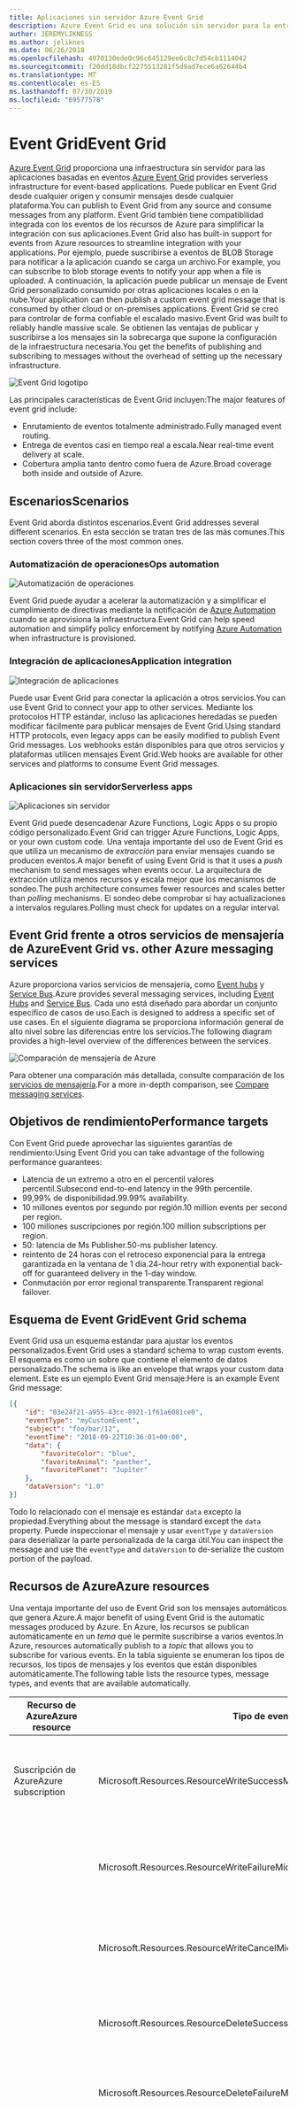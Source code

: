 ```yaml
---
title: Aplicaciones sin servidor Azure Event Grid
description: Azure Event Grid es una solución sin servidor para la entrega y el enrutamiento confiables de eventos a escala masiva en un modelo de pago por evento.
author: JEREMYLIKNESS
ms.author: jeliknes
ms.date: 06/26/2018
ms.openlocfilehash: 4970130ede0c96c645129ee6c8c7d54cb1114042
ms.sourcegitcommit: f20dd18dbcf2275513281f5d9ad7ece6a62644b4
ms.translationtype: MT
ms.contentlocale: es-ES
ms.lasthandoff: 07/30/2019
ms.locfileid: "69577578"
---
```

# <a name="event-grid"></a><span data-ttu-id="55865-103">Event Grid</span><span class="sxs-lookup"><span data-stu-id="55865-103">Event Grid</span></span>

<span data-ttu-id="55865-104">[Azure Event Grid](/azure/event-grid/overview) proporciona una infraestructura sin servidor para las aplicaciones basadas en eventos.</span><span class="sxs-lookup"><span data-stu-id="55865-104">[Azure Event Grid](/azure/event-grid/overview) provides serverless infrastructure for event-based applications.</span></span> <span data-ttu-id="55865-105">Puede publicar en Event Grid desde cualquier origen y consumir mensajes desde cualquier plataforma.</span><span class="sxs-lookup"><span data-stu-id="55865-105">You can publish to Event Grid from any source and consume messages from any platform.</span></span> <span data-ttu-id="55865-106">Event Grid también tiene compatibilidad integrada con los eventos de los recursos de Azure para simplificar la integración con sus aplicaciones.</span><span class="sxs-lookup"><span data-stu-id="55865-106">Event Grid also has built-in support for events from Azure resources to streamline integration with your applications.</span></span> <span data-ttu-id="55865-107">Por ejemplo, puede suscribirse a eventos de BLOB Storage para notificar a la aplicación cuando se carga un archivo.</span><span class="sxs-lookup"><span data-stu-id="55865-107">For example, you can subscribe to blob storage events to notify your app when a file is uploaded.</span></span> <span data-ttu-id="55865-108">A continuación, la aplicación puede publicar un mensaje de Event Grid personalizado consumido por otras aplicaciones locales o en la nube.</span><span class="sxs-lookup"><span data-stu-id="55865-108">Your application can then publish a custom event grid message that is consumed by other cloud or on-premises applications.</span></span> <span data-ttu-id="55865-109">Event Grid se creó para controlar de forma confiable el escalado masivo.</span><span class="sxs-lookup"><span data-stu-id="55865-109">Event Grid was built to reliably handle massive scale.</span></span> <span data-ttu-id="55865-110">Se obtienen las ventajas de publicar y suscribirse a los mensajes sin la sobrecarga que supone la configuración de la infraestructura necesaria.</span><span class="sxs-lookup"><span data-stu-id="55865-110">You get the benefits of publishing and subscribing to messages without the overhead of setting up the necessary infrastructure.</span></span>

![Event Grid logotipo](./media/event-grid-logo.png)

<span data-ttu-id="55865-112">Las principales características de Event Grid incluyen:</span><span class="sxs-lookup"><span data-stu-id="55865-112">The major features of event grid include:</span></span>

* <span data-ttu-id="55865-113">Enrutamiento de eventos totalmente administrado.</span><span class="sxs-lookup"><span data-stu-id="55865-113">Fully managed event routing.</span></span>
* <span data-ttu-id="55865-114">Entrega de eventos casi en tiempo real a escala.</span><span class="sxs-lookup"><span data-stu-id="55865-114">Near real-time event delivery at scale.</span></span>
* <span data-ttu-id="55865-115">Cobertura amplia tanto dentro como fuera de Azure.</span><span class="sxs-lookup"><span data-stu-id="55865-115">Broad coverage both inside and outside of Azure.</span></span>

## <a name="scenarios"></a><span data-ttu-id="55865-116">Escenarios</span><span class="sxs-lookup"><span data-stu-id="55865-116">Scenarios</span></span>

<span data-ttu-id="55865-117">Event Grid aborda distintos escenarios.</span><span class="sxs-lookup"><span data-stu-id="55865-117">Event Grid addresses several different scenarios.</span></span> <span data-ttu-id="55865-118">En esta sección se tratan tres de las más comunes.</span><span class="sxs-lookup"><span data-stu-id="55865-118">This section covers three of the most common ones.</span></span>

### <a name="ops-automation"></a><span data-ttu-id="55865-119">Automatización de operaciones</span><span class="sxs-lookup"><span data-stu-id="55865-119">Ops automation</span></span>

![Automatización de operaciones](./media/ops-automation.png)

<span data-ttu-id="55865-121">Event Grid puede ayudar a acelerar la automatización y a simplificar el cumplimiento de directivas mediante la notificación de [Azure Automation](https://docs.microsoft.com/azure/automation) cuando se aprovisiona la infraestructura.</span><span class="sxs-lookup"><span data-stu-id="55865-121">Event Grid can help speed automation and simplify policy enforcement by notifying [Azure Automation](https://docs.microsoft.com/azure/automation) when infrastructure is provisioned.</span></span>

### <a name="application-integration"></a><span data-ttu-id="55865-122">Integración de aplicaciones</span><span class="sxs-lookup"><span data-stu-id="55865-122">Application integration</span></span>

![Integración de aplicaciones](./media/app-integration.png)

<span data-ttu-id="55865-124">Puede usar Event Grid para conectar la aplicación a otros servicios.</span><span class="sxs-lookup"><span data-stu-id="55865-124">You can use Event Grid to connect your app to other services.</span></span> <span data-ttu-id="55865-125">Mediante los protocolos HTTP estándar, incluso las aplicaciones heredadas se pueden modificar fácilmente para publicar mensajes de Event Grid.</span><span class="sxs-lookup"><span data-stu-id="55865-125">Using standard HTTP protocols, even legacy apps can be easily modified to publish Event Grid messages.</span></span> <span data-ttu-id="55865-126">Los webhooks están disponibles para que otros servicios y plataformas utilicen mensajes Event Grid.</span><span class="sxs-lookup"><span data-stu-id="55865-126">Web hooks are available for other services and platforms to consume Event Grid messages.</span></span>

### <a name="serverless-apps"></a><span data-ttu-id="55865-127">Aplicaciones sin servidor</span><span class="sxs-lookup"><span data-stu-id="55865-127">Serverless apps</span></span>

![Aplicaciones sin servidor](./media/serverless-apps.png)

<span data-ttu-id="55865-129">Event Grid puede desencadenar Azure Functions, Logic Apps o su propio código personalizado.</span><span class="sxs-lookup"><span data-stu-id="55865-129">Event Grid can trigger Azure Functions, Logic Apps, or your own custom code.</span></span> <span data-ttu-id="55865-130">Una ventaja importante del uso de Event Grid es que utiliza un mecanismo de *extracción* para enviar mensajes cuando se producen eventos.</span><span class="sxs-lookup"><span data-stu-id="55865-130">A major benefit of using Event Grid is that it uses a *push* mechanism to send messages when events occur.</span></span> <span data-ttu-id="55865-131">La arquitectura de extracción utiliza menos recursos y escala mejor que los mecanismos de sondeo.</span><span class="sxs-lookup"><span data-stu-id="55865-131">The push architecture consumes fewer resources and scales better than *polling* mechanisms.</span></span> <span data-ttu-id="55865-132">El sondeo debe comprobar si hay actualizaciones a intervalos regulares.</span><span class="sxs-lookup"><span data-stu-id="55865-132">Polling must check for updates on a regular interval.</span></span>

## <a name="event-grid-vs-other-azure-messaging-services"></a><span data-ttu-id="55865-133">Event Grid frente a otros servicios de mensajería de Azure</span><span class="sxs-lookup"><span data-stu-id="55865-133">Event Grid vs. other Azure messaging services</span></span>

<span data-ttu-id="55865-134">Azure proporciona varios servicios de mensajería, como [Event hubs](https://docs.microsoft.com/azure/event-hubs) y [Service Bus](https://docs.microsoft.com/azure/service-bus-messaging).</span><span class="sxs-lookup"><span data-stu-id="55865-134">Azure provides several messaging services, including [Event Hubs](https://docs.microsoft.com/azure/event-hubs) and [Service Bus](https://docs.microsoft.com/azure/service-bus-messaging).</span></span> <span data-ttu-id="55865-135">Cada uno está diseñado para abordar un conjunto específico de casos de uso.</span><span class="sxs-lookup"><span data-stu-id="55865-135">Each is designed to address a specific set of use cases.</span></span> <span data-ttu-id="55865-136">En el siguiente diagrama se proporciona información general de alto nivel sobre las diferencias entre los servicios.</span><span class="sxs-lookup"><span data-stu-id="55865-136">The following diagram provides a high-level overview of the differences between the services.</span></span>

![Comparación de mensajería de Azure](./media/azure-messaging-services.png)

<span data-ttu-id="55865-138">Para obtener una comparación más detallada, consulte comparación de los [servicios de mensajería](https://docs.microsoft.com/azure/event-grid/compare-messaging-services).</span><span class="sxs-lookup"><span data-stu-id="55865-138">For a more in-depth comparison, see [Compare messaging services](https://docs.microsoft.com/azure/event-grid/compare-messaging-services).</span></span>

## <a name="performance-targets"></a><span data-ttu-id="55865-139">Objetivos de rendimiento</span><span class="sxs-lookup"><span data-stu-id="55865-139">Performance targets</span></span>

<span data-ttu-id="55865-140">Con Event Grid puede aprovechar las siguientes garantías de rendimiento:</span><span class="sxs-lookup"><span data-stu-id="55865-140">Using Event Grid you can take advantage of the following performance guarantees:</span></span>

* <span data-ttu-id="55865-141">Latencia de un extremo a otro en el percentil valores percentil.</span><span class="sxs-lookup"><span data-stu-id="55865-141">Subsecond end-to-end latency in the 99th percentile.</span></span>
* <span data-ttu-id="55865-142">99,99% de disponibilidad.</span><span class="sxs-lookup"><span data-stu-id="55865-142">99.99% availability.</span></span>
* <span data-ttu-id="55865-143">10 millones eventos por segundo por región.</span><span class="sxs-lookup"><span data-stu-id="55865-143">10 million events per second per region.</span></span>
* <span data-ttu-id="55865-144">100 millones suscripciones por región.</span><span class="sxs-lookup"><span data-stu-id="55865-144">100 million subscriptions per region.</span></span>
* <span data-ttu-id="55865-145">50: latencia de Ms Publisher.</span><span class="sxs-lookup"><span data-stu-id="55865-145">50-ms publisher latency.</span></span>
* <span data-ttu-id="55865-146">reintento de 24 horas con el retroceso exponencial para la entrega garantizada en la ventana de 1 día.</span><span class="sxs-lookup"><span data-stu-id="55865-146">24-hour retry with exponential back-off for guaranteed delivery in the 1-day window.</span></span>
* <span data-ttu-id="55865-147">Conmutación por error regional transparente.</span><span class="sxs-lookup"><span data-stu-id="55865-147">Transparent regional failover.</span></span>

## <a name="event-grid-schema"></a><span data-ttu-id="55865-148">Esquema de Event Grid</span><span class="sxs-lookup"><span data-stu-id="55865-148">Event Grid schema</span></span>

<span data-ttu-id="55865-149">Event Grid usa un esquema estándar para ajustar los eventos personalizados.</span><span class="sxs-lookup"><span data-stu-id="55865-149">Event Grid uses a standard schema to wrap custom events.</span></span> <span data-ttu-id="55865-150">El esquema es como un sobre que contiene el elemento de datos personalizado.</span><span class="sxs-lookup"><span data-stu-id="55865-150">The schema is like an envelope that wraps your custom data element.</span></span> <span data-ttu-id="55865-151">Este es un ejemplo Event Grid mensaje:</span><span class="sxs-lookup"><span data-stu-id="55865-151">Here is an example Event Grid message:</span></span>

```json
[{
    "id": "03e24f21-a955-43cc-8921-1f61a6081ce0",
    "eventType": "myCustomEvent",
    "subject": "foo/bar/12",
    "eventTime": "2018-09-22T10:36:01+00:00",
    "data": {
        "favoriteColor": "blue",
        "favoriteAnimal": "panther",
        "favoritePlanet": "Jupiter"
    },
    "dataVersion": "1.0"
}]
```

<span data-ttu-id="55865-152">Todo lo relacionado con el mensaje es estándar `data` excepto la propiedad.</span><span class="sxs-lookup"><span data-stu-id="55865-152">Everything about the message is standard except the `data` property.</span></span> <span data-ttu-id="55865-153">Puede inspeccionar el mensaje y usar `eventType` y `dataVersion` para deserializar la parte personalizada de la carga útil.</span><span class="sxs-lookup"><span data-stu-id="55865-153">You can inspect the message and use the `eventType` and `dataVersion` to de-serialize the custom portion of the payload.</span></span>

## <a name="azure-resources"></a><span data-ttu-id="55865-154">Recursos de Azure</span><span class="sxs-lookup"><span data-stu-id="55865-154">Azure resources</span></span>

<span data-ttu-id="55865-155">Una ventaja importante del uso de Event Grid son los mensajes automáticos que genera Azure.</span><span class="sxs-lookup"><span data-stu-id="55865-155">A major benefit of using Event Grid is the automatic messages produced by Azure.</span></span> <span data-ttu-id="55865-156">En Azure, los recursos se publican automáticamente en un *tema* que le permite suscribirse a varios eventos.</span><span class="sxs-lookup"><span data-stu-id="55865-156">In Azure, resources automatically publish to a *topic* that allows you to subscribe for various events.</span></span> <span data-ttu-id="55865-157">En la tabla siguiente se enumeran los tipos de recursos, los tipos de mensajes y los eventos que están disponibles automáticamente.</span><span class="sxs-lookup"><span data-stu-id="55865-157">The following table lists the resource types, message types, and events that are available automatically.</span></span>

| <span data-ttu-id="55865-158">Recurso de Azure</span><span class="sxs-lookup"><span data-stu-id="55865-158">Azure resource</span></span> | <span data-ttu-id="55865-159">Tipo de evento</span><span class="sxs-lookup"><span data-stu-id="55865-159">Event type</span></span> | <span data-ttu-id="55865-160">DESCRIPCIÓN</span><span class="sxs-lookup"><span data-stu-id="55865-160">Description</span></span> |
| -------------- | ---------- | ----------- |
| <span data-ttu-id="55865-161">Suscripción de Azure</span><span class="sxs-lookup"><span data-stu-id="55865-161">Azure subscription</span></span> | <span data-ttu-id="55865-162">Microsoft.Resources.ResourceWriteSuccess</span><span class="sxs-lookup"><span data-stu-id="55865-162">Microsoft.Resources.ResourceWriteSuccess</span></span> | <span data-ttu-id="55865-163">Se genera cuando una operación de creación o actualización de recursos se realiza correctamente.</span><span class="sxs-lookup"><span data-stu-id="55865-163">Raised when a resource create or update operation succeeds.</span></span> |
| | <span data-ttu-id="55865-164">Microsoft.Resources.ResourceWriteFailure</span><span class="sxs-lookup"><span data-stu-id="55865-164">Microsoft.Resources.ResourceWriteFailure</span></span> | <span data-ttu-id="55865-165">Se genera cuando se produce un error en una operación de creación o actualización de recursos.</span><span class="sxs-lookup"><span data-stu-id="55865-165">Raised when a resource create or update operation fails.</span></span> |
| | <span data-ttu-id="55865-166">Microsoft.Resources.ResourceWriteCancel</span><span class="sxs-lookup"><span data-stu-id="55865-166">Microsoft.Resources.ResourceWriteCancel</span></span> | <span data-ttu-id="55865-167">Se genera cuando se cancela una operación de creación o actualización de recursos.</span><span class="sxs-lookup"><span data-stu-id="55865-167">Raised when a resource create or update operation is canceled.</span></span> |
|  | <span data-ttu-id="55865-168">Microsoft.Resources.ResourceDeleteSuccess</span><span class="sxs-lookup"><span data-stu-id="55865-168">Microsoft.Resources.ResourceDeleteSuccess</span></span> | <span data-ttu-id="55865-169">Se genera cuando una operación de eliminación de recursos se realiza correctamente.</span><span class="sxs-lookup"><span data-stu-id="55865-169">Raised when a resource delete operation succeeds.</span></span> |
|  | <span data-ttu-id="55865-170">Microsoft.Resources.ResourceDeleteFailure</span><span class="sxs-lookup"><span data-stu-id="55865-170">Microsoft.Resources.ResourceDeleteFailure</span></span> | <span data-ttu-id="55865-171">Se genera cuando se produce un error en una operación de eliminación de recursos.</span><span class="sxs-lookup"><span data-stu-id="55865-171">Raised when a resource delete operation fails.</span></span> |
| | <span data-ttu-id="55865-172">Microsoft.Resources.ResourceDeleteCancel</span><span class="sxs-lookup"><span data-stu-id="55865-172">Microsoft.Resources.ResourceDeleteCancel</span></span> | <span data-ttu-id="55865-173">Se genera cuando se cancela una operación de eliminación de recursos.</span><span class="sxs-lookup"><span data-stu-id="55865-173">Raised when a resource delete operation is canceled.</span></span> <span data-ttu-id="55865-174">Este evento se produce cuando se cancela una implementación de plantilla.</span><span class="sxs-lookup"><span data-stu-id="55865-174">This event happens when a template deployment is canceled.</span></span> |
| <span data-ttu-id="55865-175">Almacenamiento de blobs</span><span class="sxs-lookup"><span data-stu-id="55865-175">Blob storage</span></span> | <span data-ttu-id="55865-176">Microsoft.Storage.BlobCreated</span><span class="sxs-lookup"><span data-stu-id="55865-176">Microsoft.Storage.BlobCreated</span></span> | <span data-ttu-id="55865-177">Se genera cuando se crea un BLOB.</span><span class="sxs-lookup"><span data-stu-id="55865-177">Raised when a blob is created.</span></span> |
| | <span data-ttu-id="55865-178">Microsoft.Storage.BlobDeleted</span><span class="sxs-lookup"><span data-stu-id="55865-178">Microsoft.Storage.BlobDeleted</span></span> | <span data-ttu-id="55865-179">Se genera cuando se elimina un BLOB.</span><span class="sxs-lookup"><span data-stu-id="55865-179">Raised when a blob is deleted.</span></span> |
| <span data-ttu-id="55865-180">Centros de eventos</span><span class="sxs-lookup"><span data-stu-id="55865-180">Event hubs</span></span> | <span data-ttu-id="55865-181">Microsoft.EventHub.CaptureFileCreated</span><span class="sxs-lookup"><span data-stu-id="55865-181">Microsoft.EventHub.CaptureFileCreated</span></span> | <span data-ttu-id="55865-182">Se genera cuando se crea un archivo de captura.</span><span class="sxs-lookup"><span data-stu-id="55865-182">Raised when a capture file is created.</span></span>
| <span data-ttu-id="55865-183">IoT Hub</span><span class="sxs-lookup"><span data-stu-id="55865-183">IoT Hub</span></span> | <span data-ttu-id="55865-184">Microsoft.Devices.DeviceCreated</span><span class="sxs-lookup"><span data-stu-id="55865-184">Microsoft.Devices.DeviceCreated</span></span> | <span data-ttu-id="55865-185">Se publica cuando se registra un dispositivo en una instancia de IoT Hub.</span><span class="sxs-lookup"><span data-stu-id="55865-185">Published when a device is registered to an IoT hub.</span></span> |
| | <span data-ttu-id="55865-186">Microsoft.Devices.DeviceDeleted</span><span class="sxs-lookup"><span data-stu-id="55865-186">Microsoft.Devices.DeviceDeleted</span></span> | <span data-ttu-id="55865-187">Se publica cuando se elimina un dispositivo de una instancia de IoT Hub.</span><span class="sxs-lookup"><span data-stu-id="55865-187">Published when a device is deleted from an IoT hub.</span></span> |
| <span data-ttu-id="55865-188">Grupos de recursos</span><span class="sxs-lookup"><span data-stu-id="55865-188">Resource groups</span></span> | <span data-ttu-id="55865-189">Microsoft.Resources.ResourceWriteSuccess</span><span class="sxs-lookup"><span data-stu-id="55865-189">Microsoft.Resources.ResourceWriteSuccess</span></span> | <span data-ttu-id="55865-190">Se genera cuando una operación de creación o actualización de recursos se realiza correctamente.</span><span class="sxs-lookup"><span data-stu-id="55865-190">Raised when a resource create or update operation succeeds.</span></span> |
| | <span data-ttu-id="55865-191">Microsoft.Resources.ResourceWriteFailure</span><span class="sxs-lookup"><span data-stu-id="55865-191">Microsoft.Resources.ResourceWriteFailure</span></span> | <span data-ttu-id="55865-192">Se genera cuando se produce un error en una operación de creación o actualización de recursos.</span><span class="sxs-lookup"><span data-stu-id="55865-192">Raised when a resource create or update operation fails.</span></span> |
| | <span data-ttu-id="55865-193">Microsoft.Resources.ResourceWriteCancel</span><span class="sxs-lookup"><span data-stu-id="55865-193">Microsoft.Resources.ResourceWriteCancel</span></span> | <span data-ttu-id="55865-194">Se genera cuando se cancela una operación de creación o actualización de recursos.</span><span class="sxs-lookup"><span data-stu-id="55865-194">Raised when a resource create or update operation is canceled.</span></span> |
| | <span data-ttu-id="55865-195">Microsoft.Resources.ResourceDeleteSuccess</span><span class="sxs-lookup"><span data-stu-id="55865-195">Microsoft.Resources.ResourceDeleteSuccess</span></span> | <span data-ttu-id="55865-196">Se genera cuando una operación de eliminación de recursos se realiza correctamente.</span><span class="sxs-lookup"><span data-stu-id="55865-196">Raised when a resource delete operation succeeds.</span></span> |
| | <span data-ttu-id="55865-197">Microsoft.Resources.ResourceDeleteFailure</span><span class="sxs-lookup"><span data-stu-id="55865-197">Microsoft.Resources.ResourceDeleteFailure</span></span> | <span data-ttu-id="55865-198">Se genera cuando se produce un error en una operación de eliminación de recursos.</span><span class="sxs-lookup"><span data-stu-id="55865-198">Raised when a resource delete operation fails.</span></span> |
| | <span data-ttu-id="55865-199">Microsoft.Resources.ResourceDeleteCancel</span><span class="sxs-lookup"><span data-stu-id="55865-199">Microsoft.Resources.ResourceDeleteCancel</span></span> | <span data-ttu-id="55865-200">Se genera cuando se cancela una operación de eliminación de recursos.</span><span class="sxs-lookup"><span data-stu-id="55865-200">Raised when a resource delete operation is canceled.</span></span> <span data-ttu-id="55865-201">Este evento se produce cuando se cancela una implementación de plantilla.</span><span class="sxs-lookup"><span data-stu-id="55865-201">This event happens when a template deployment is canceled.</span></span> |

<span data-ttu-id="55865-202">Para obtener más información, vea [Azure Event Grid esquema de eventos](https://docs.microsoft.com/azure/event-grid/event-schema).</span><span class="sxs-lookup"><span data-stu-id="55865-202">For more information, see [Azure Event Grid event schema](https://docs.microsoft.com/azure/event-grid/event-schema).</span></span>

<span data-ttu-id="55865-203">Puede tener acceso a Event Grid desde cualquier tipo de aplicación, incluso uno que se ejecute de forma local.</span><span class="sxs-lookup"><span data-stu-id="55865-203">You can access Event Grid from any type of application, even one that runs on-premises.</span></span>

## <a name="conclusion"></a><span data-ttu-id="55865-204">Conclusión</span><span class="sxs-lookup"><span data-stu-id="55865-204">Conclusion</span></span>

<span data-ttu-id="55865-205">En este capítulo ha aprendido sobre la plataforma sin servidor de Azure que se compone de Azure Functions, Logic Apps y Event Grid.</span><span class="sxs-lookup"><span data-stu-id="55865-205">In this chapter you learned about the Azure serverless platform that is composed of Azure Functions, Logic Apps, and Event Grid.</span></span> <span data-ttu-id="55865-206">Puede usar estos recursos para compilar una arquitectura de aplicación totalmente sin servidor o crear una solución híbrida que interactúe con otros recursos en la nube y servidores locales.</span><span class="sxs-lookup"><span data-stu-id="55865-206">You can use these resources to build an entirely serverless app architecture, or create a hybrid solution that interacts with other cloud resources and on-premises servers.</span></span> <span data-ttu-id="55865-207">Combinado con una plataforma de datos sin servidor como [Azure SQL](https://docs.microsoft.com/azure/sql-database) o [CosmosDB](https://docs.microsoft.com/azure/cosmos-db/introduction), puede compilar aplicaciones nativas en la nube totalmente administradas.</span><span class="sxs-lookup"><span data-stu-id="55865-207">Combined with a serverless data platform such as [Azure SQL](https://docs.microsoft.com/azure/sql-database) or [CosmosDB](https://docs.microsoft.com/azure/cosmos-db/introduction), you can build fully managed cloud native applications.</span></span>

## <a name="recommended-resources"></a><span data-ttu-id="55865-208">Recursos recomendados</span><span class="sxs-lookup"><span data-stu-id="55865-208">Recommended resources</span></span>

* [<span data-ttu-id="55865-209">Planes de App Service</span><span class="sxs-lookup"><span data-stu-id="55865-209">App service plans</span></span>](https://docs.microsoft.com/azure/app-service/azure-web-sites-web-hosting-plans-in-depth-overview)
* [<span data-ttu-id="55865-210">Application Insights</span><span class="sxs-lookup"><span data-stu-id="55865-210">Application Insights</span></span>](https://docs.microsoft.com/azure/application-insights)
* [<span data-ttu-id="55865-211">Application Insights Analytics</span><span class="sxs-lookup"><span data-stu-id="55865-211">Application Insights Analytics</span></span>](https://docs.microsoft.com/azure/application-insights/app-insights-analytics)
* [<span data-ttu-id="55865-212">Azure Lleve su aplicación a la nube con Azure Functions sin servidor</span><span class="sxs-lookup"><span data-stu-id="55865-212">Azure: Bring your app to the cloud with serverless Azure Functions</span></span>](https://channel9.msdn.com/events/Connect/2017/E102)
* [<span data-ttu-id="55865-213">Azure Event Grid</span><span class="sxs-lookup"><span data-stu-id="55865-213">Azure Event Grid</span></span>](https://docs.microsoft.com/azure/event-grid/overview)
* [<span data-ttu-id="55865-214">Azure Event Grid esquema de eventos</span><span class="sxs-lookup"><span data-stu-id="55865-214">Azure Event Grid event schema</span></span>](https://docs.microsoft.com/azure/event-grid/event-schema)
* [<span data-ttu-id="55865-215">Event Hubs de Azure</span><span class="sxs-lookup"><span data-stu-id="55865-215">Azure Event Hubs</span></span>](https://docs.microsoft.com/azure/event-hubs)
* [<span data-ttu-id="55865-216">Azure Functions documentación</span><span class="sxs-lookup"><span data-stu-id="55865-216">Azure Functions documentation</span></span>](https://docs.microsoft.com/azure/azure-functions)
* [<span data-ttu-id="55865-217">Conceptos de Azure Functions desencadenadores y enlaces</span><span class="sxs-lookup"><span data-stu-id="55865-217">Azure Functions triggers and bindings concepts</span></span>](https://docs.microsoft.com/azure/azure-functions/functions-triggers-bindings)
* [<span data-ttu-id="55865-218">Azure Logic Apps</span><span class="sxs-lookup"><span data-stu-id="55865-218">Azure Logic Apps</span></span>](https://docs.microsoft.com/azure/logic-apps)
* [<span data-ttu-id="55865-219">Azure Service Bus</span><span class="sxs-lookup"><span data-stu-id="55865-219">Azure Service Bus</span></span>](https://docs.microsoft.com/azure/service-bus-messaging)
* [<span data-ttu-id="55865-220">Table Storage de Azure</span><span class="sxs-lookup"><span data-stu-id="55865-220">Azure Table Storage</span></span>](https://docs.microsoft.com/azure/cosmos-db/table-storage-overview)
* [<span data-ttu-id="55865-221">Compare las funciones 1. x y 2. x</span><span class="sxs-lookup"><span data-stu-id="55865-221">Compare functions 1.x and 2.x</span></span>](https://docs.microsoft.com/azure/azure-functions/functions-versions)
* [<span data-ttu-id="55865-222">Conexión a orígenes de datos locales con la puerta de enlace de datos local de Azure</span><span class="sxs-lookup"><span data-stu-id="55865-222">Connecting to on-premises data sources with Azure On-premises Data Gateway</span></span>](https://docs.microsoft.com/azure/analysis-services/analysis-services-gateway)
* [<span data-ttu-id="55865-223">Cree su primera función en el Azure Portal</span><span class="sxs-lookup"><span data-stu-id="55865-223">Create your first function in the Azure portal</span></span>](https://docs.microsoft.com/azure/azure-functions/functions-create-first-azure-function)
* [<span data-ttu-id="55865-224">Cree su primera función mediante el CLI de Azure</span><span class="sxs-lookup"><span data-stu-id="55865-224">Create your first function using the Azure CLI</span></span>](https://docs.microsoft.com/azure/azure-functions/functions-create-first-azure-function-azure-cli)
* [<span data-ttu-id="55865-225">Creación de la primera función mediante Visual Studio</span><span class="sxs-lookup"><span data-stu-id="55865-225">Create your first function using Visual Studio</span></span>](https://docs.microsoft.com/azure/azure-functions/functions-create-your-first-function-visual-studio)
* [<span data-ttu-id="55865-226">Lenguajes compatibles con funciones</span><span class="sxs-lookup"><span data-stu-id="55865-226">Functions supported languages</span></span>](https://docs.microsoft.com/azure/azure-functions/supported-languages)
* [<span data-ttu-id="55865-227">Supervisar Azure Functions</span><span class="sxs-lookup"><span data-stu-id="55865-227">Monitor Azure Functions</span></span>](https://docs.microsoft.com/azure/azure-functions/functions-monitoring)
* [<span data-ttu-id="55865-228">Trabajar con Azure Functions Proxies</span><span class="sxs-lookup"><span data-stu-id="55865-228">Work with Azure Functions Proxies</span></span>](https://docs.microsoft.com/azure/azure-functions/functions-proxies)

>[!div class="step-by-step"]
><span data-ttu-id="55865-229">[Anterior](logic-apps.md)
>[Siguiente](durable-azure-functions.md)</span><span class="sxs-lookup"><span data-stu-id="55865-229">[Previous](logic-apps.md)
[Next](durable-azure-functions.md)</span></span>
